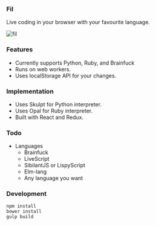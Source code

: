 ### Fil
Live coding in your browser with your favourite language.

![fil](http://i.imgur.com/LaYtgWe.png)

### Features

- Currently supports Python, Ruby, and Brainfuck
- Runs on web workers.
- Uses localStorage API for your changes.

### Implementation

- Uses Skulpt for Python interpreter.
- Uses Opal for Ruby interpreter.
- Built with React and Redux.

### Todo
- Languages
	- Brainfuck
	- LiveScript
	- SibilantJS or LispyScript
	- Elm-lang
	- Any language you want

### Development

	npm install
	bower install
	gulp build

